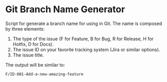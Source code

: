 # Git Branch Name Generator
Script for generate a branch name for using in Git. The name is composed by three elements:
1. The type of the issue (F for Feature, B for Bug, R for Release, H for Hotfix, D for Docs).
2. The issue ID on your favorite tracking system (Jira or similar options).
3. The issue title.

The output will be similar to:
```
F/ID-001-Add-a-new-amazing-feature
```